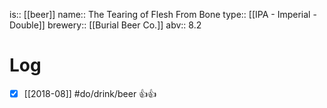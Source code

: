 is:: [[beer]]
name:: The Tearing of Flesh From Bone
type:: [[IPA - Imperial - Double]]
brewery:: [[Burial Beer Co.]]
abv:: 8.2

# Log
- [x] [[2018-08]] #do/drink/beer 👍👍

